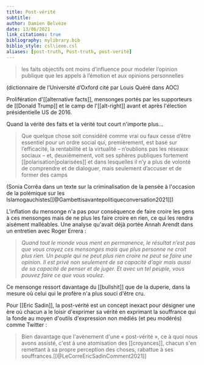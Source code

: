 ```yaml
---
title: Post-vérité
subtitle:
author: Damien Belvèze
date: 13/06/2021
link_citations: true
bibliography: mylibrary.bib
biblio_style: csl\ieee.csl
aliases: [post-truth, Post-truth, post-verité]
---
```


> les faits objectifs ont moins d’influence pour modeler l’opinion publique que les appels à l’émotion et aux opinions personnelles

(dictionnaire de l’Université d’Oxford cité par Louis Quéré dans AOC)

Prolifération d'[[alternative facts]], mensonges portés par les supporteurs de [[Donald Trump]] et le camp de l'[[alt-right]] avant et après l'élection présidentielle US de 2016. 

Quand la vérité des faits et la vérité tout court n'importe plus...

>Que quelque chose soit considéré comme vrai ou faux cesse d’être essentiel pour un ordre social qui, premièrement, est basé sur l’efficacité, la rentabilité et la virtualité – n’oublions pas les réseaux sociaux – et, deuxièmement, voit ses sphères publiques fortement [[polarisation|polarisées]] et dans lesquelles il n’y a plus de volonté de comprendre et de dialoguer, mais seulement d’accuser et de former des camps

(Sonia Corrêa dans un texte sur la criminalisation de la pensée à l'occasion de la polémique sur les Islamogauchistes[[@Gambettisavantepolitiqueconversation2021]])

L'inflation du mensonge n'a pas pour conséquence de faire croire les gens à ces mensonges mais de ne plus les faire croire en rien, ce qui les rendra aisément malléables. Une analyse qu'avait déjà portée Annah Arendt dans un entretien avec Roger Errera : 

>_Quand tout le monde vous ment en permanence, le résultat n’est pas que vous croyez ces mensonges mais que plus personne ne croit plus rien. Un peuple qui ne peut plus rien croire ne peut se faire une opinion. Il est privé non seulement de sa capacité d’agir mais aussi de sa capacité de penser et de juger. Et avec un tel peuple, vous pouvez faire ce que vous voulez._

Ce mensonge ressort davantage du [[bullshit]] que de la duperie, dans la mesure où celui qui le profère n'a plus souci d'être cru. 

Pour [[Eric Sadin]], la post-vérité est un concept inexact pour désigner une ère où chacun a le loisir d'exprimer sa vérité en exprimant la souffrance qui la fonde au moyen d'outils d'expression non médiés (et peu modérés) comme Twitter : 

>Bien davantage que l'avènement d'une « post-vérité », ce à quoi nous avons assisté, c'est à une atomisation des [[croyances]], chacun s'en remettant à sa propre perception des choses, rabattue à ses souffrances.[[@LeCorreEricSadinComment2021]]





